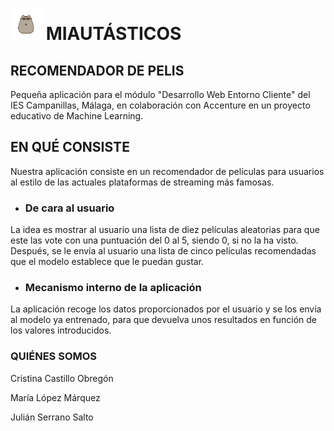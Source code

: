 # <img src="logo.png" style="widht:50px; height:50px"> MIAUTÁSTICOS

## RECOMENDADOR DE PELIS

Pequeña aplicación para el módulo "Desarrollo Web Entorno Cliente" del IES Campanillas, Málaga, en colaboración con Accenture en un proyecto educativo de Machine Learning.

## EN QUÉ CONSISTE
Nuestra aplicación consiste en un recomendador de películas para usuarios al estilo de las actuales plataformas de streaming más famosas.

- ### De cara al usuario
La idea es mostrar al usuario una lista de diez películas aleatorias para que este las vote con una puntuación del 0 al 5, siendo 0, si no la ha visto. 
Después, se le envía al usuario una lista de cinco películas recomendadas que el modelo establece que le puedan gustar.

- ### Mecanismo interno de la aplicación
La aplicación recoge los datos proporcionados por el usuario y se los envía al modelo ya entrenado, para que devuelva unos resultados en función de los valores introducidos.

### QUIÉNES SOMOS
<p>Cristina Castillo Obregón</p>
<p>María López Márquez</p>
<p>Julián Serrano Salto</p>
